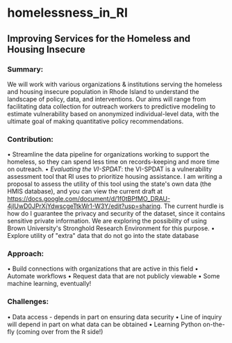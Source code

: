 # homelessness_in_RI

## Improving Services for the Homeless and Housing Insecure

### Summary: 
We will work with various organizations & institutions serving the homeless and housing insecure population in Rhode Island to understand the landscape of policy, data, and interventions. Our aims will range from facilitating data collection for outreach workers to predictive modeling to estimate vulnerability based on anonymized individual-level data, with the ultimate goal of making quantitative policy recommendations.

### Contribution:
   • Streamline the data pipeline for organizations working to support the homeless, so they can spend less time on records-keeping and more time on outreach.
   • *Evaluating the VI-SPDAT*: the VI-SPDAT is a vulnerability assessment tool that RI uses to prioritize housing assistance. I am writing a proposal to assess the utility of this tool using the state's own data (the HMIS database), and you can view the current draft at https://docs.google.com/document/d/1f0tBPfMO_DRAU-4jlUwD0JPrXjYdwscgeTtkWr1-W3Y/edit?usp=sharing. The current hurdle is how do I guarantee the privacy and security of the dataset, since it contains sensitive private information. We are exploring the possibility of using Brown University's Stronghold Research Environment for this purpose.
   • Explore utility of "extra" data that do not go into the state database

### Approach:
   • Build connections with organizations that are active in this field
   • Automate workflows
   • Request data that are not publicly viewable
   • Some machine learning, eventually!

### Challenges:
   • Data access - depends in part on ensuring data security
   • Line of inquiry will depend in part on what data can be obtained
   • Learning Python on-the-fly (coming over from the R side!)
